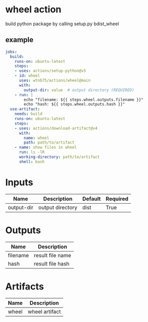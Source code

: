 # wheel action

build python package by calling setup.py bdist_wheel


## example

```yaml
jobs:
  build:
    runs-on: ubuntu-latest
    steps:
    - uses: actions/setup-python@v5
    - id: wheel
      uses: wtnb75/actions/wheel@main
      with:
        output-dir: value  # output directory (REQUIRED)
    - run: |
        echo "filename: ${{ steps.wheel.outputs.filename }}"
        echo "hash: ${{ steps.wheel.outputs.hash }}"
  use-artifact:
    needs: build
    runs-on: ubuntu-latest
    steps:
    - uses: actions/download-artifact@v4
      with:
        name: wheel
        path: path/to/artifact
    - name: show files in wheel
      run: ls -lR
      working-directory: path/to/artifact
      shell: bash
```

# Inputs

| Name | Description | Default | Required |
|------|-------------|---------|----------|
| output-dir | output directory | dist | True |

# Outputs

| Name | Description |
|------|-------------|
| filename | result file name |
| hash | result file hash |

# Artifacts

| Name | Description |
|------|-------------|
| wheel | wheel artifact |
